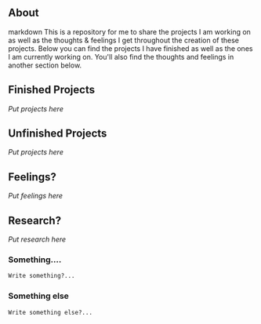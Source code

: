 ## About

markdown
This is a repository for me to share the projects I am working on as well as the thoughts & feelings I get throughout the creation of these projects. Below you can find the projects I have finished as well as the ones I am currently working on. You'll also find the thoughts and feelings in another section below.


## Finished Projects

_Put projects here_

## Unfinished Projects

_Put projects here_

## Feelings?

_Put feelings here_

## Research?

_Put research here_

### Something....
```markdown
Write something?...
```

### Something else
```markdown
Write something else?...
```
